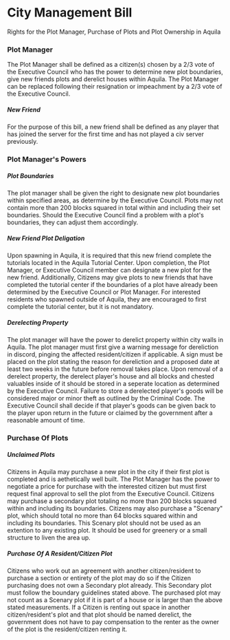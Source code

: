 # City Management Bill
Rights for the Plot Manager, Purchase of Plots and Plot Ownership in Aquila

### Plot Manager

The Plot Manager shall be defined as a citizen(s) chosen by a 2/3 vote of the Executive Council who has the power to determine new plot boundaries, give new friends plots and derelict houses within Aquila. The Plot Manager can be replaced following their resignation or impeachment by a 2/3 vote of the Executive Council. 

##### New Friend

For the purpose of this bill, a new friend shall be defined as any player that has joined the server for the first time and has not played a civ server previously.

### Plot Manager's Powers

##### Plot Boundaries

The plot manager shall be given the right to designate new plot boundaries within specified areas, as determine by the Executive Council. Plots may not contain more than 200 blocks squared in total within and including their set boundaries. Should the Executive Council find a problem with a plot's boundaries, they can adjust them accordingly. 

##### New Friend Plot Deligation

Upon spawning in Aquila, it is required that this new friend complete the tutorials located in the Aquila Tutorial Center. Upon completion, the Plot Manager, or Executive Council member can designate a new plot for the new friend. Additionally, Citizens may give plots to new friends that have completed the tutorial center if the boundaries of a plot have already been determined by the Executive Council or Plot Manager. For interested residents who spawned outside of Aquila, they are encouraged to first complete the tutorial center, but it is not mandatory. 

##### Derelecting Property

The plot manager will have the power to derelict property within city walls in Aquila. The plot manager must first give a warning message for dereliction in discord, pinging the affected resident/citizen if applicable. A sign must be placed on the plot stating the reason for dereliction and a proposed date at least two weeks in the future before removal takes place. Upon removal of a derelect property, the derelect player's house and all blocks and chested valuables inside of it should be stored in a seperate location as determined by the Executive Council. Failure to store a derelected player's goods will be considered major or minor theft as outlined by the Criminal Code. The Executive Council shall decide if that player's goods can be given back to the player upon return in the future or claimed by the government after a reasonable amount of time. 

### Purchase Of Plots

##### Unclaimed Plots

Citizens in Aquila may purchase a new plot in the city if their first plot is completed and is aethetically well built. The Plot Manager has the power to negotiate a price for purchase with the interested citizen but must first request final approval to sell the plot from the Executive Council. Citizens may purchase a secondary plot totaling no more than 200 blocks squared within and including its boundaries. Citizens may also purchase a "Scenary" plot, which should total no more than 64 blocks squared within and including its boundaries. This Scenary plot should not be used as an extention to any existing plot. It should be used for greenery or a small structure to liven the area up. 

##### Purchase Of A Resident/Citizen Plot

Citizens who work out an agreement with another citizen/resident to purchase a section or entirety of the plot may do so if the Citizen purchasing does not own a Secondary plot already. This Secondary plot must follow the boundary guidelines stated above. The purchased plot may not count as a Scenary plot if it is part of a house or is larger than the above stated measurements. If a Citizen is renting out space in another citizen/resident's plot and that plot should be named derelict, the government does not have to pay compensation to the renter as the owner of the plot is the resident/citizen renting it. 
